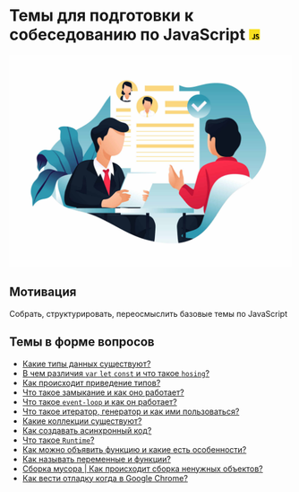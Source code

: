 <h1>
  <span>Темы для подготовки к собеседованию по JavaScript</span>
  <img src="./assets/JavaScript.png" width="20" height="20" />
</h1>

<img src="./assets/job_interview.jpg"/>

## Мотивация

Собрать, структурировать, переосмыслить базовые темы по JavaScript

## Темы в форме вопросов

- [Какие типы данных существуют?](./topcis/base_types.md)
- [В чем различия `var` `let` `const` и что такое `hosing`?](./topcis/var_let_const_hosting.md)
- [Как происходит приведение типов?](./topcis/type_conversions.md)
- [Что такое замыкание и как оно работает?](./topcis/closure.md)
- [Что такое `event-loop` и как он работает?](./topcis/event_loop.md)
- [Что такое итератор, генератор и как ими пользоваться?](./topcis/generator_iterator.md)
- [Какие коллекции существуют?](./topcis/collections.md)
- [Как создавать асинхронный код?](./topcis/async.md)
- [Что такое `Runtime`?](./topcis/runtime.md)
- [Как можно объявить функцию и какие есть особенности?](./topcis/function.md)
- [Как называть переменные и функции?](./topcis/nameing_rules.md)
- [Сборка мусора | Как происходит сборка ненужных объектов?](./topcis/garbage_collect.md)
- [Как вести отладку когда в Google Chrome?](./topcis/debugging.md)